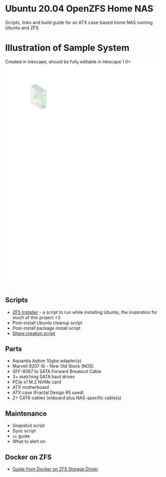 # Ubuntu 20.04 OpenZFS Home NAS
Scripts, links and build guide for an ATX case-based home NAS running Ubuntu and ZFS

# Illustration of Sample System
Created in Inkscape, should be fully editable in Inkscape 1.0+
![Illustration of a sample ZFS twoer install with 8 drives, a PCIe to NVMe card, HBA and 10gige NIC](./zfs_atx_vectors.svg)

## Scripts

* [ZFS Installer](https://github.com/saveriomiroddi/zfs-installer) - a script to run while installing Ubuntu, the inspiration for much of this project <3 
* Post-install Ubuntu cleanup script
* Post-install package install script
* [Share creation script](zfs_share_maker.sh)

## Parts

* Aquantia Aqtion 10gbe adapter(s)
* Marvell 9207-8i - New Old Stock (NOS)
* SFF-8087 to SATA Forward Breakout Cable
* 3+ matching SATA hard drives
* PCIe x1 M.2 NVMe card
* ATX motherboard 
* ATX case (Fractal Design R5 used)
* 2+ CAT6 cables (onboard plus NAS-specific cable(s)

## Maintenance

* Snapshot script
* Sync script
* `zc` guide
* What to alert on

## Docker on ZFS

* [Guide from Docker on ZFS Storage Driver](https://docs.docker.com/storage/storagedriver/zfs-driver/)
